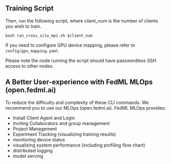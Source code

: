 ## Training Script


Then, run the following script, where client_num is the number of clients you wish to train.
```
bash run_cross_silo_mpi.sh $client_num
```

If you need to configure GPU device mapping, please refer to `config/gpu_mapping.yaml`.

Please note the node running the script should have passwordless SSH access to other nodes.

## A Better User-experience with FedML MLOps (open.fedml.ai)
To reduce the difficulty and complexity of these CLI commands. We recommend you to use our MLOps (open.fedml.ai).
FedML MLOps provides:
- Install Client Agent and Login
- Inviting Collaborators and group management
- Project Management
- Experiment Tracking (visualizing training results)
- monitoring device status
- visualizing system performance (including profiling flow chart)
- distributed logging
- model serving
